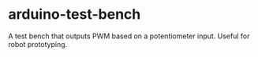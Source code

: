 # arduino-test-bench
A test bench that outputs PWM based on a potentiometer input. Useful for robot prototyping. 
